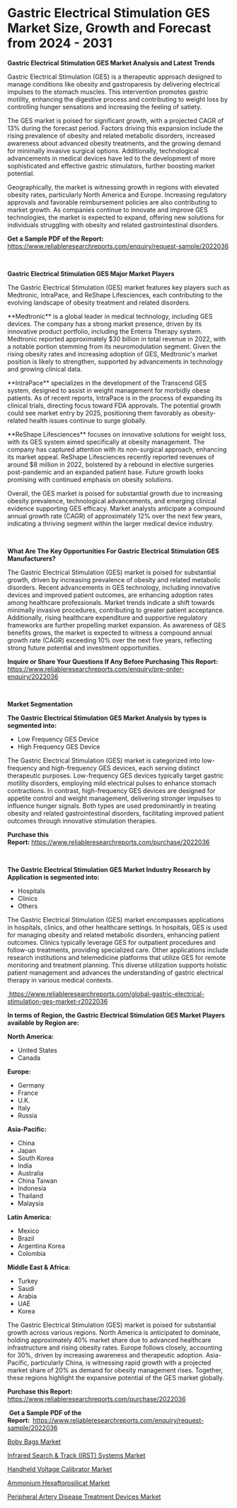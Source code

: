 <p><h1>Gastric Electrical Stimulation GES Market Size, Growth and Forecast from 2024 - 2031</h1></p><p><strong>Gastric Electrical Stimulation GES Market Analysis and Latest Trends</strong></p>
<p><p>Gastric Electrical Stimulation (GES) is a therapeutic approach designed to manage conditions like obesity and gastroparesis by delivering electrical impulses to the stomach muscles. This intervention promotes gastric motility, enhancing the digestive process and contributing to weight loss by controlling hunger sensations and increasing the feeling of satiety.</p><p>The GES market is poised for significant growth, with a projected CAGR of 13% during the forecast period. Factors driving this expansion include the rising prevalence of obesity and related metabolic disorders, increased awareness about advanced obesity treatments, and the growing demand for minimally invasive surgical options. Additionally, technological advancements in medical devices have led to the development of more sophisticated and effective gastric stimulators, further boosting market potential.</p><p>Geographically, the market is witnessing growth in regions with elevated obesity rates, particularly North America and Europe. Increasing regulatory approvals and favorable reimbursement policies are also contributing to market growth. As companies continue to innovate and improve GES technologies, the market is expected to expand, offering new solutions for individuals struggling with obesity and related gastrointestinal disorders.</p></p>
<p><strong>Get a Sample PDF of the Report:&nbsp;</strong> <a href="https://www.reliableresearchreports.com/enquiry/request-sample/2022036?utm_campaign=40&utm_medium=2&utm_source=Github&utm_content=ia&utm_term=28102024&utm_id=gastric-electrical-stimulation-ges">https://www.reliableresearchreports.com/enquiry/request-sample/2022036</a></p>
<p>&nbsp;</p>
<p><strong>Gastric Electrical Stimulation GES Major Market Players</strong></p>
<p><p>The Gastric Electrical Stimulation (GES) market features key players such as Medtronic, IntraPace, and ReShape Lifesciences, each contributing to the evolving landscape of obesity treatment and related disorders.</p><p>**Medtronic** is a global leader in medical technology, including GES devices. The company has a strong market presence, driven by its innovative product portfolio, including the Enterra Therapy system. Medtronic reported approximately $30 billion in total revenue in 2022, with a notable portion stemming from its neuromodulation segment. Given the rising obesity rates and increasing adoption of GES, Medtronic's market position is likely to strengthen, supported by advancements in technology and growing clinical data.</p><p>**IntraPace** specializes in the development of the Transcend GES system, designed to assist in weight management for morbidly obese patients. As of recent reports, IntraPace is in the process of expanding its clinical trials, directing focus toward FDA approvals. The potential growth could see market entry by 2025, positioning them favorably as obesity-related health issues continue to surge globally.</p><p>**ReShape Lifesciences** focuses on innovative solutions for weight loss, with its GES system aimed specifically at obesity management. The company has captured attention with its non-surgical approach, enhancing its market appeal. ReShape Lifesciences recently reported revenues of around $8 million in 2022, bolstered by a rebound in elective surgeries post-pandemic and an expanded patient base. Future growth looks promising with continued emphasis on obesity solutions.</p><p>Overall, the GES market is poised for substantial growth due to increasing obesity prevalence, technological advancements, and emerging clinical evidence supporting GES efficacy. Market analysts anticipate a compound annual growth rate (CAGR) of approximately 12% over the next few years, indicating a thriving segment within the larger medical device industry.</p></p>
<p>&nbsp;</p>
<p><strong>What Are The Key Opportunities For Gastric Electrical Stimulation GES Manufacturers?</strong></p>
<p><p>The Gastric Electrical Stimulation (GES) market is poised for substantial growth, driven by increasing prevalence of obesity and related metabolic disorders. Recent advancements in GES technology, including innovative devices and improved patient outcomes, are enhancing adoption rates among healthcare professionals. Market trends indicate a shift towards minimally invasive procedures, contributing to greater patient acceptance. Additionally, rising healthcare expenditure and supportive regulatory frameworks are further propelling market expansion. As awareness of GES benefits grows, the market is expected to witness a compound annual growth rate (CAGR) exceeding 10% over the next five years, reflecting strong future potential and investment opportunities.</p></p>
<p><strong>Inquire or Share Your Questions If Any Before Purchasing This Report:</strong> <a href="https://www.reliableresearchreports.com/enquiry/pre-order-enquiry/2022036?utm_campaign=40&utm_medium=2&utm_source=Github&utm_content=ia&utm_term=28102024&utm_id=gastric-electrical-stimulation-ges">https://www.reliableresearchreports.com/enquiry/pre-order-enquiry/2022036</a></p>
<p>&nbsp;</p>
<p><strong>Market Segmentation</strong></p>
<p><strong>The Gastric Electrical Stimulation GES Market Analysis by types is segmented into:</strong></p>
<p><ul><li>Low Frequency GES Device</li><li>High Frequency GES Device</li></ul></p>
<p><p>The Gastric Electrical Stimulation (GES) market is categorized into low-frequency and high-frequency GES devices, each serving distinct therapeutic purposes. Low-frequency GES devices typically target gastric motility disorders, employing mild electrical pulses to enhance stomach contractions. In contrast, high-frequency GES devices are designed for appetite control and weight management, delivering stronger impulses to influence hunger signals. Both types are used predominantly in treating obesity and related gastrointestinal disorders, facilitating improved patient outcomes through innovative stimulation therapies.</p></p>
<p><strong>Purchase this Report:&nbsp;</strong><a href="https://www.reliableresearchreports.com/purchase/2022036?utm_campaign=40&utm_medium=2&utm_source=Github&utm_content=ia&utm_term=28102024&utm_id=gastric-electrical-stimulation-ges">https://www.reliableresearchreports.com/purchase/2022036</a></p>
<p>&nbsp;</p>
<p><strong>The Gastric Electrical Stimulation GES Market Industry Research by Application is segmented into:</strong></p>
<p><ul><li>Hospitals</li><li>Clinics</li><li>Others</li></ul></p>
<p><p>The Gastric Electrical Stimulation (GES) market encompasses applications in hospitals, clinics, and other healthcare settings. In hospitals, GES is used for managing obesity and related metabolic disorders, enhancing patient outcomes. Clinics typically leverage GES for outpatient procedures and follow-up treatments, providing specialized care. Other applications include research institutions and telemedicine platforms that utilize GES for remote monitoring and treatment planning. This diverse utilization supports holistic patient management and advances the understanding of gastric electrical therapy in various medical contexts.</p></p>
<p><a href="https://www.reliableresearchreports.com/global-gastric-electrical-stimulation-ges-market-r2022036?utm_campaign=40&utm_medium=2&utm_source=Github&utm_content=ia&utm_term=28102024&utm_id=gastric-electrical-stimulation-ges">&nbsp;https://www.reliableresearchreports.com/global-gastric-electrical-stimulation-ges-market-r2022036</a></p>
<p><strong>In terms of Region, the Gastric Electrical Stimulation GES Market Players available by Region are:</strong></p>
<p>
    <p> <strong> North America: </strong>
        <ul>
            <li>United States</li>
            <li>Canada</li>
        </ul>
        </p> 
    <p> <strong> Europe: </strong>
        <ul>
            <li>Germany</li>
            <li>France</li>
            <li>U.K.</li>
            <li>Italy</li>
            <li>Russia</li>
        </ul>
        </p> 
    <p> <strong> Asia-Pacific: </strong>
        <ul>
            <li>China</li>
            <li>Japan</li>
            <li>South Korea</li>
            <li>India</li>
            <li>Australia</li>
            <li>China Taiwan</li>
            <li>Indonesia</li>
            <li>Thailand</li>
            <li>Malaysia</li>
        </ul>
        </p> 
    <p> <strong> Latin America: </strong>
        <ul>
            <li>Mexico</li>
            <li>Brazil</li>
            <li>Argentina Korea</li>
            <li>Colombia</li>
        </ul>
        </p> 
    <p> <strong> Middle East & Africa: </strong>
        <ul>
            <li>Turkey</li>
            <li>Saudi</li>
            <li>Arabia</li>
            <li>UAE</li>
            <li>Korea</li>
        </ul>
    </p>
    </p>
<p><p>The Gastric Electrical Stimulation (GES) market is poised for substantial growth across various regions. North America is anticipated to dominate, holding approximately 40% market share due to advanced healthcare infrastructure and rising obesity rates. Europe follows closely, accounting for 30%, driven by increasing awareness and therapeutic adoption. Asia-Pacific, particularly China, is witnessing rapid growth with a projected market share of 20% as demand for obesity management rises. Together, these regions highlight the expansive potential of the GES market globally.</p></p>
<p><strong>Purchase this Report: </strong><a href="https://www.reliableresearchreports.com/purchase/2022036?utm_campaign=40&utm_medium=2&utm_source=Github&utm_content=ia&utm_term=28102024&utm_id=gastric-electrical-stimulation-ges">https://www.reliableresearchreports.com/purchase/2022036</a></p>
<p>&nbsp;<strong>Get a Sample PDF of the Report:&nbsp;&nbsp;</strong><a href="https://www.reliableresearchreports.com/enquiry/request-sample/2022036?utm_campaign=40&utm_medium=2&utm_source=Github&utm_content=ia&utm_term=28102024&utm_id=gastric-electrical-stimulation-ges">https://www.reliableresearchreports.com/enquiry/request-sample/2022036</a></p>
<p><strong></strong></p>
<p><p><a href="https://github.com/michaelhall412/Market-Research-Report-List-1/blob/main/boby-bags-market.md?utm_campaign=40&utm_medium=2&utm_source=Github&utm_content=ia&utm_term=28102024&utm_id=gastric-electrical-stimulation-ges">Boby Bags Market</a></p><p><a href="https://www.linkedin.com/pulse/trends-global-infrared-search-track-irst-systems-market-forecast-bc2pe?utm_campaign=40&utm_medium=2&utm_source=Github&utm_content=ia&utm_term=28102024&utm_id=gastric-electrical-stimulation-ges">Infrared Search & Track (IRST) Systems Market</a></p><p><a href="https://issuu.com/reportprime-2/docs/handheld-voltage-calibrator-market-_94c1c7102eeb6c?utm_campaign=40&utm_medium=2&utm_source=Github&utm_content=ia&utm_term=28102024&utm_id=gastric-electrical-stimulation-ges">Handheld Voltage Calibrator Market</a></p><p><a href="https://www.linkedin.com/pulse/ammonium-hexaftorosilicat-sector-surge-91-growth-roadmap-2031-ibvvc?utm_campaign=40&utm_medium=2&utm_source=Github&utm_content=ia&utm_term=28102024&utm_id=gastric-electrical-stimulation-ges">Ammonium Hexaftorosilicat Market</a></p><p><a href="https://github.com/darcy8m10dupre/Market-Research-Report-List-1/blob/main/peripheral-artery-disease-treatment-devices-market.md?utm_campaign=40&utm_medium=2&utm_source=Github&utm_content=ia&utm_term=28102024&utm_id=gastric-electrical-stimulation-ges">Peripheral Artery Disease Treatment Devices Market</a></p></p>